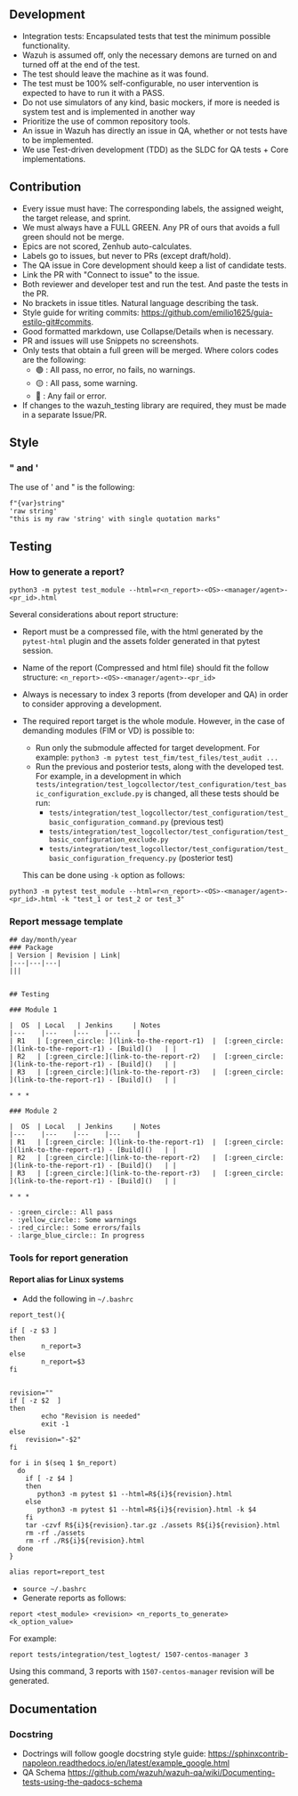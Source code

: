 ## Development
- Integration tests: Encapsulated tests that test the minimum possible functionality.
- Wazuh is assumed off, only the necessary demons are turned on and turned off at the end of the test.
- The test should leave the machine as it was found.
- The test must be 100% self-configurable, no user intervention is expected to have to run it with a PASS.
- Do not use simulators of any kind, basic mockers, if more is needed is system test and is implemented in another way
- Prioritize the use of common repository tools.
- An issue in Wazuh has directly an issue in QA, whether or not tests have to be implemented.
- We use Test-driven development (TDD) as the SLDC for QA tests + Core implementations.

## Contribution
- Every issue must have: The corresponding labels, the assigned weight, the target release, and sprint.
- We must always have a FULL GREEN. Any PR of ours that avoids a full green should not be merge.
- Epics are not scored, Zenhub auto-calculates.
- Labels go to issues, but never to PRs (except draft/hold).
- The QA issue in Core development should keep a list of candidate tests.
- Link the PR with "Connect to issue" to the issue.
- Both reviewer and developer test and run the test. And paste the tests in the PR.
- No brackets in issue titles. Natural language describing the task.
- Style guide for writing commits: https://github.com/emilio1625/guia-estilo-git#commits.
- Good formatted markdown, use Collapse/Details when is necessary.
- PR and issues will use Snippets no screenshots.
- Only tests that obtain a full green will be merged. Where colors codes are the following:
   - :green_circle: : All pass, no error, no fails, no warnings. 
   - :yellow_circle: : All pass, some warning. 
   - :red_circle: : Any fail or error.
- If changes to the wazuh_testing library are required, they must be made in a separate Issue/PR. 

## Style
### " and '

The use of ' and " is the following:
```
f"{var}string"
'raw string'
"this is my raw 'string' with single quotation marks"
```

## Testing
### How to generate a report?

`python3 -m pytest test_module --html=r<n_report>-<OS>-<manager/agent>-<pr_id>.html`

Several considerations about report structure:

- Report must be a compressed file, with the html generated by the `pytest-html` plugin and the assets folder generated in 
that pytest session.
- Name of the report (Compressed and html file) should fit the follow structure: `<n_report>-<OS>-<manager/agent>-<pr_id>`
- Always is necessary to index 3 reports (from developer and QA) in order to consider approving a development.
- The required report target is the whole module. However, in the case of demanding modules (FIM or VD) is possible to:
    - Run only the submodule affected for target development. For example: `python3 -m pytest test_fim/test_files/test_audit ...`
    - Run the previous and posterior tests, along with the developed test. For example, in a development in which `tests/integration/test_logcollector/test_configuration/test_basic_configuration_exclude.py` is changed, all these tests should be run:
        - `tests/integration/test_logcollector/test_configuration/test_basic_configuration_command.py` (previous test)
        - `tests/integration/test_logcollector/test_configuration/test_basic_configuration_exclude.py`
        - `tests/integration/test_logcollector/test_configuration/test_basic_configuration_frequency.py` (posterior test)

    This can be done using `-k` option as follows:

`python3 -m pytest test_module --html=r<n_report>-<OS>-<manager/agent>-<pr_id>.html -k "test_1 or test_2 or test_3"`

### Report message template
```
## day/month/year
### Package
| Version | Revision | Link|
|---|---|---|
|||


## Testing

### Module 1

|  OS  | Local   | Jenkins     | Notes
|---    |---    |---    |---    |
| R1   | [:green_circle: ](link-to-the-report-r1)  |  [:green_circle: ](link-to-the-report-r1) - [Build]()   | |
| R2   | [:green_circle:](link-to-the-report-r2)   |  [:green_circle: ](link-to-the-report-r1) - [Build]()   | |
| R3   | [:green_circle:](link-to-the-report-r3)   |  [:green_circle: ](link-to-the-report-r1) - [Build]()   | |

* * * 

### Module 2

|  OS  | Local   | Jenkins     | Notes
|---    |---    |---    |---    |
| R1   | [:green_circle: ](link-to-the-report-r1)  |  [:green_circle: ](link-to-the-report-r1) - [Build]()   | |
| R2   | [:green_circle:](link-to-the-report-r2)   |  [:green_circle: ](link-to-the-report-r1) - [Build]()   | |
| R3   | [:green_circle:](link-to-the-report-r3)   |  [:green_circle: ](link-to-the-report-r1) - [Build]()   | |

* * * 

- :green_circle:: All pass
- :yellow_circle:: Some warnings
- :red_circle:: Some errors/fails
- :large_blue_circle:: In progress 
```

### Tools for report generation

#### Report alias for Linux systems

- Add the following in  `~/.bashrc`
```
report_test(){

if [ -z $3 ]
then
        n_report=3
else
        n_report=$3
fi


revision=""
if [ -z $2  ]
then
        echo "Revision is needed"
        exit -1
else
    revision="-$2"
fi

for i in $(seq 1 $n_report)
  do
    if [ -z $4 ]
    then
       python3 -m pytest $1 --html=R${i}${revision}.html
    else
       python3 -m pytest $1 --html=R${i}${revision}.html -k $4
    fi
    tar -czvf R${i}${revision}.tar.gz ./assets R${i}${revision}.html
    rm -rf ./assets
    rm -rf ./R${i}${revision}.html
  done
}

alias report=report_test
```

- `source ~/.bashrc`
- Generate reports as follows:

`report <test_module> <revision> <n_reports_to_generate> <k_option_value>`

For example:

`report tests/integration/test_logtest/ 1507-centos-manager 3`

Using this command, 3 reports with `1507-centos-manager` revision will be generated.


## Documentation
### Docstring
- Doctrings will follow google docstring style guide: https://sphinxcontrib-napoleon.readthedocs.io/en/latest/example_google.html
- QA Schema https://github.com/wazuh/wazuh-qa/wiki/Documenting-tests-using-the-qadocs-schema





